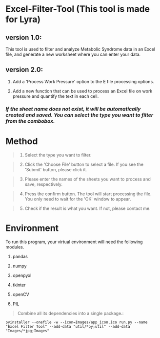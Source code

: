 # Excel-Filter-Tool  (This tool is made for Lyra)


## version 1.0:

This tool is used to filter and analyze Metabolic Syndrome data in an Excel file, and generate a new worksheet where you can enter your data.

## version 2.0:

1. Add a 'Process Work Pressure' option to the E file processing options.

2. Add a new function that can be used to process an Excel file on work pressure and quantify the text in each cell.

### *If the sheet name does not exist, it will be automatically created and saved. You can select the type you want to filter from the combobox.*

# Method

> 1. Select the type you want to filter.

> 2. Click the 'Choose File' button to select a file. If you see the 'Submit' button, please click it.

> 3. Please enter the names of the sheets you want to process and save, respectively.

> 4. Press the confirm button. The tool will start processing the file. You only need to wait for the 'OK' window to appear.

> 5. Check if the result is what you want. If not, please contact me.

# Environment

To run this program, your virtual environment will need the following modules.

1. pandas

2. numpy

3. openpyxl

4. tkinter

5. openCV

6. PIL

> Combine all its dependencies into a single package.:

    pyinstaller --onefile -w --icon=Images/app_icon.ico run.py --name "Excel Filter Tool" --add-data "util/*py;util" --add-data   "Images/*jpg;Images"






